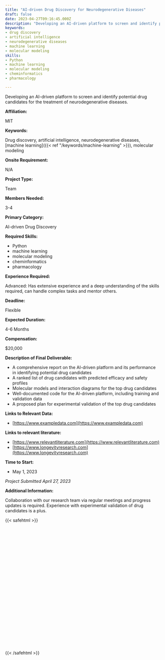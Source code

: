 ```yaml
---
title: "AI-driven Drug Discovery for Neurodegenerative Diseases"
draft: false
date: 2023-04-27T09:16:45.000Z
description: "Developing an AI-driven platform to screen and identify potential drug candidates for the treatment of neurodegenerative diseases."
keywords:
- drug discovery
- artificial intelligence
- neurodegenerative diseases
- machine learning
- molecular modeling
skills:
- Python
- machine learning
- molecular modeling
- cheminformatics
- pharmacology

---
```


Developing an AI-driven platform to screen and identify potential drug candidates for the treatment of neurodegenerative diseases.

**Affiliation:** 

MIT

**Keywords:** 

Drug discovery, artificial intelligence, neurodegenerative diseases, [machine learning]({{< ref "/keywords/machine-learning" >}}), molecular modeling

**Onsite Requirement:** 

N/A

**Project Type:** 

Team

**Members Needed:**

3-4

**Primary Category:** 

AI-driven Drug Discovery

**Required Skills:** 
- Python
- machine learning
- molecular modeling
- cheminformatics
- pharmacology

**Experience Required:**

Advanced: Has extensive experience and a deep understanding of the skills required, can handle complex tasks and mentor others.

**Deadline:**

Flexible

**Expected Duration:**

4-6 Months

**Compensation:**

$20,000

**Description of Final Deliverable:**

- A comprehensive report on the AI-driven platform and its performance in identifying potential drug candidates
- A ranked list of drug candidates with predicted efficacy and safety profiles
- Molecular models and interaction diagrams for the top drug candidates
- Well-documented code for the AI-driven platform, including training and validation data
- A proposed plan for experimental validation of the top drug candidates

**Links to Relevant Data:**

- [https://www.exampledata.com](https://www.exampledata.com)


**Links to relevant literature:**

- [https://www.relevantliterature.com](https://www.relevantliterature.com)
- [https://www.longevityresearch.com](https://www.longevityresearch.com)

**Time to Start:**

- May 1, 2023

*Project Submitted April 27, 2023*

**Additional Information:**

Collaboration with our research team via regular meetings and progress updates is required. Experience with experimental validation of drug candidates is a plus.

{{< safehtml >}}
<div data-tf-widget="G5nLrUHy" data-tf-opacity="100" data-tf-iframe-props="title=Open Science Project Application" data-tf-transitive-search-params data-tf-medium="snippet" style="width:100%;height:400px;"></div><script src="//embed.typeform.com/next/embed.js"></script>
{{< /safehtml >}}